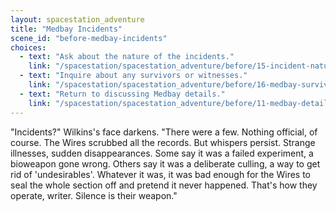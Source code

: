 ```yaml
---
layout: spacestation_adventure
title: "Medbay Incidents"
scene_id: "before-medbay-incidents"
choices:
  - text: "Ask about the nature of the incidents."
    link: "/spacestation/spacestation_adventure/before/15-incident-nature/"
  - text: "Inquire about any survivors or witnesses."
    link: "/spacestation/spacestation_adventure/before/16-medbay-survivors/"
  - text: "Return to discussing Medbay details."
    link: "/spacestation/spacestation_adventure/before/11-medbay-details/"
---
```


"Incidents?" Wilkins's face darkens. "There were a few. Nothing official, of course. The Wires scrubbed all the records. But whispers persist. Strange illnesses, sudden disappearances. Some say it was a failed experiment, a bioweapon gone wrong. Others say it was a deliberate culling, a way to get rid of 'undesirables'. Whatever it was, it was bad enough for the Wires to seal the whole section off and pretend it never happened. That's how they operate, writer. Silence is their weapon."
